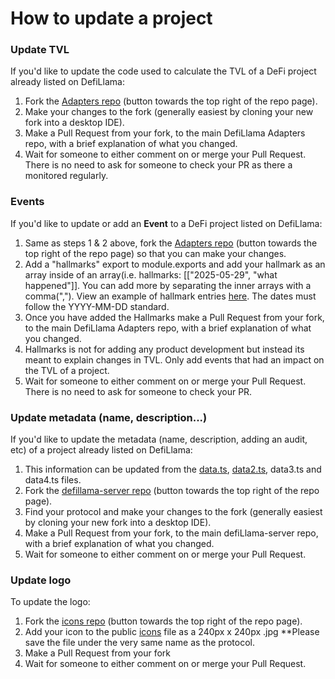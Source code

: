 # How to update a project

### Update TVL

If you'd like to update the code used to calculate the TVL of a DeFi project already listed on DefiLlama:

1. Fork the [Adapters repo](https://github.com/DefiLlama/DefiLlama-Adapters) (button towards the top right of the repo page).
2. Make your changes to the fork (generally easiest by cloning your new fork into a desktop IDE).
3. Make a Pull Request from your fork, to the main DefiLlama Adapters repo, with a brief explanation of what you changed.
4. Wait for someone to either comment on or merge your Pull Request. There is no need to ask for someone to check your PR as there a monitored regularly.

### Events

If you'd like to update or add an **Event** to a DeFi project listed on DefiLlama:

1. Same as steps 1 & 2 above, fork the [Adapters repo](https://github.com/DefiLlama/DefiLlama-Adapters) (button towards the top right of the repo page) so that you can make your changes.
2. Add a "hallmarks" export to module.exports and add your hallmark as an array inside of an array(i.e. hallmarks: \[\["2025-05-29", "what happened"]]. You can add more by separating  the inner arrays with a comma(","). View an example of hallmark entries [here](https://github.com/DefiLlama/DefiLlama-Adapters/blob/main/projects/uniswap/index.js#L57). The dates must follow the YYYY-MM-DD standard.
3. Once you have added the Hallmarks make a Pull Request from your fork, to the main DefiLlama Adapters repo, with a brief explanation of what you changed.
4. Hallmarks is not for adding any product development but instead its meant to explain changes in TVL. Only add events that had an impact on the TVL of a project.&#x20;
5. Wait for someone to either comment on or merge your Pull Request. There is no need to ask for someone to check your PR.

### Update metadata (name, description...)

If you'd like to update the metadata (name, description, adding an audit, etc) of a project already listed on DefiLlama:

1. This information can be updated from the [data.ts](https://github.com/DefiLlama/defillama-server/blob/master/defi/src/protocols/data.ts), [data2.ts](https://github.com/DefiLlama/defillama-server/blob/master/defi/src/protocols/data2.ts), data3.ts and data4.ts files.
2. Fork the [defillama-server repo](https://github.com/DefiLlama/defillama-server) (button towards the top right of the repo page).
3. Find your protocol and make your changes to the fork (generally easiest by cloning your new fork into a desktop IDE).
4. Make a Pull Request from your fork, to the main defiLlama-server repo, with a brief explanation of what you changed.
5. Wait for someone to either comment on or merge your Pull Request.&#x20;

### Update logo

To update the logo:

1. Fork the [icons repo](https://github.com/DefiLlama/icons) (button towards the top right of the repo page).
2. Add your icon to the public [icons](https://github.com/DefiLlama/defillama-app/tree/main/public/icons) file as a 240px x 240px .jpg \*\*Please save the file under the very same name as the protocol.
3. Make a Pull Request from your fork
4. Wait for someone to either comment on or merge your Pull Request.&#x20;

